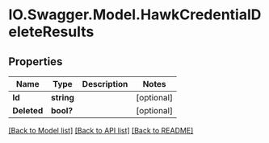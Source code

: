 # IO.Swagger.Model.HawkCredentialDeleteResults
## Properties

Name | Type | Description | Notes
------------ | ------------- | ------------- | -------------
**Id** | **string** |  | [optional] 
**Deleted** | **bool?** |  | [optional] 

[[Back to Model list]](../README.md#documentation-for-models) [[Back to API list]](../README.md#documentation-for-api-endpoints) [[Back to README]](../README.md)

